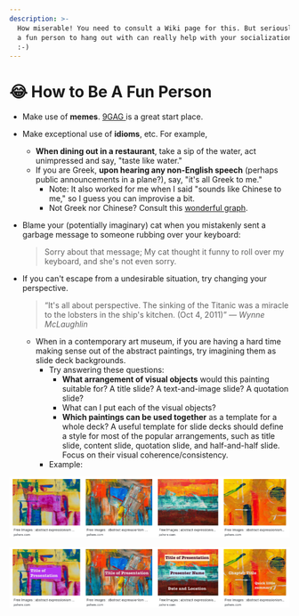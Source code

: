 ```yaml
---
description: >-
  How miserable! You need to consult a Wiki page for this. But seriously, being
  a fun person to hang out with can really help with your socialization. Read on
  :-)
---
```


# 😂 How to Be A Fun Person

* Make use of **memes**. [9GAG ](www.9gag.com)is a great start place.
* Make exceptional use of **idioms**, etc. For example,
  * **When dining out in a restaurant**, take a sip of the water, act unimpressed and say, "taste like water."
  * If you are Greek, **upon hearing any non-English speech** \(perhaps public announcements in a plane?\), say, "it's all Greek to me."
    * Note: It also worked for me when I said "sounds like Chinese to me," so I guess you can improvise a bit.
    * Not Greek nor Chinese? Consult this [wonderful graph](https://languagelog.ldc.upenn.edu/nll/?p=1024).
* Blame your \(potentially imaginary\) cat when you mistakenly sent a garbage message to someone rubbing over your keyboard: 

  > Sorry about that message; My cat thought it funny to roll over my keyboard, and she's not even sorry.

* If you can't escape from a undesirable situation, try changing your perspective.

  > “It's all about perspective. The sinking of the Titanic was a miracle to the lobsters in the ship's kitchen. \(Oct 4, 2011\)”   ― _Wynne McLaughlin_

  * When in a contemporary art museum, if you are having a hard time making sense out of the abstract paintings, try imagining them as slide deck backgrounds.
    * Try answering these questions:
      * **What arrangement of visual objects** would this painting suitable for? A title slide? A text-and-image slide? A quotation slide?
      * What can I put each of the visual objects?
      * **Which paintings can be used together** as a template for a whole deck? A useful template for slide decks should define a style for most of the popular arrangements, such as title slide, content slide, quotation slide, and half-and-half slide. Focus on their visual coherence/consistency. 
    * Example:

![What you might encounter in an art gallery](../.gitbook/assets/screen-shot-2019-11-28-at-15.45.51%20%283%29.png)

![How you can entertain yourself \(secretly\)](../.gitbook/assets/screen-shot-2019-11-28-at-15.45.51.png)

